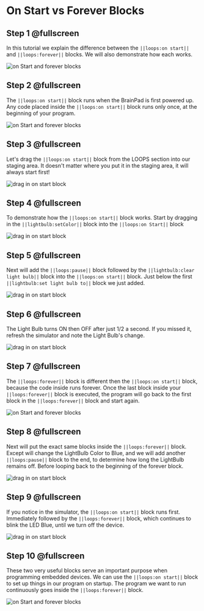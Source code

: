 # On Start vs Forever Blocks

## Step 1 @fullscreen
In this tutorial we explain the difference between the ``||loops:on start||`` and ``||loops:forever||`` blocks. We will also demonstrate how each works. 

![on Start and forever blocks](/images/onstartCard.jpg)

## Step 2 @fullscreen
The ``||loops:on start||`` block runs when the BrainPad is first powered up. Any code placed inside the ``||loops:on start||`` block runs only once, at the beginning of your program. 

![on Start and forever blocks](/images/onstart.jpg)

## Step 3 @fullscreen
Let's drag the ``||loops:on start||`` block from the LOOPS section into our staging area. It doesn't matter where you put it in the staging area, it will always start first!

![drag in on start block](/images/onstart.gif)
 
## Step 4 @fullscreen
To demonstrate how the ``||loops:on start||`` block works. Start by dragging in the ``||lightbulb:setColor||`` block into the ``||loops:on Start||`` block

![drag in on start block](/images/setColor_Onstart.gif)

## Step 5 @fullscreen
Next will add the ``||loops:pause||`` block followed by the ``||lightbulb:clear light bulb||`` block into the ``||loops:on start||`` block. Just below the first ``||lightbulb:set light bulb to||`` block we just added. 
 
![drag in on start block](/images/pause_clearlightbulb_onstart.gif)

## Step 6 @fullscreen
The Light Bulb turns ON then OFF after just 1/2 a second. If you missed it, refresh the simulator and note the Light Bulb's change. 

![drag in on start block](/images/refresh_simulator.gif)

## Step 7 @fullscreen
The ``||loops:forever||`` block is different then the ``||loops:on start||`` block, because the code inside runs forever. Once the last block inside your ``||loops:forever||`` block is executed, the program will go back to the first block in the ``||loops:forever||`` block and start again.

![on Start and forever blocks](/images/forever.jpg)

## Step 8 @fullscreen
Next will put the exact same blocks inside the ``||loops:forever||`` block. Except will change the LightBulb Color to Blue, and we will add another ``||loops:pause||`` block to the end,  to determine how long the LightBulb remains off. Before looping back to the beginning of the forever block.  
 
![drag in on start block](/images/setColor_pause_forever.gif)

## Step 9 @fullscreen
If you notice in the simulator, the ``||loops:on start||`` block runs first. Immediately followed by the ``||loops:forever||`` block, which continues to blink the LED Blue, until we turn off the device. 

![drag in on start block](/images/running_simulator.gif)

## Step 10 @fullscreen
These two very useful blocks serve an important purpose when programming embedded devices. We can use the ``||loops:on start||`` block to set up things in our program on startup. The program we want to run continuously goes inside the ``||loops:forever||`` block.

![on Start and forever blocks](/images/onstartCard.jpg)